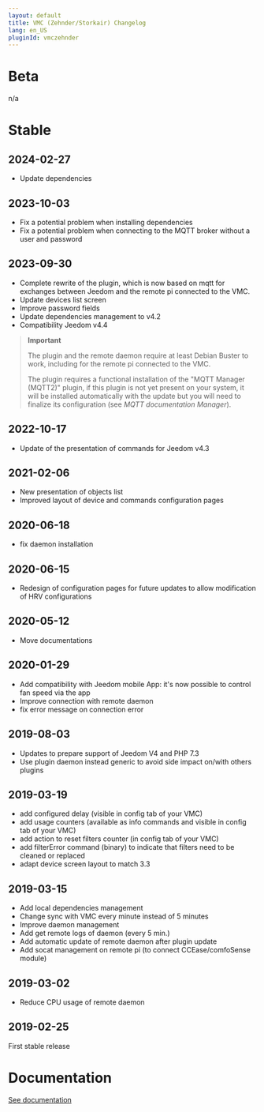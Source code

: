```yaml
---
layout: default
title: VMC (Zehnder/Storkair) Changelog
lang: en_US
pluginId: vmczehnder
---
```


# Beta

n/a

# Stable

## 2024-02-27

- Update dependencies

## 2023-10-03

- Fix a potential problem when installing dependencies
- Fix a potential problem when connecting to the MQTT broker without a user and password

## 2023-09-30

- Complete rewrite of the plugin, which is now based on mqtt for exchanges between Jeedom and the remote pi connected to the VMC.
- Update devices list screen
- Improve password fields
- Update dependencies management to v4.2
- Compatibility Jeedom v4.4

> **Important**
>
> The plugin and the remote daemon require at least Debian Buster to work, including for the remote pi connected to the VMC.
>
> The plugin requires a functional installation of the "MQTT Manager (MQTT2)" plugin, if this plugin is not yet present on your system, it will be installed automatically with the update but you will need to finalize its configuration (see *MQTT documentation Manager*).

## 2022-10-17

- Update of the presentation of commands for Jeedom v4.3

## 2021-02-06

- New presentation of objects list
- Improved layout of device and commands configuration pages

## 2020-06-18

- fix daemon installation

## 2020-06-15

- Redesign of configuration pages for future updates to allow modification of HRV configurations

## 2020-05-12

- Move documentations

## 2020-01-29

- Add compatibility with Jeedom mobile App: it's now possible to control fan speed via the app
- Improve connection with remote daemon
- fix error message on connection error

## 2019-08-03

- Updates to prepare support of Jeedom V4 and PHP 7.3
- Use plugin daemon instead generic to avoid side impact on/with others plugins

## 2019-03-19

- add configured delay (visible in config tab of your VMC)
- add usage counters (available as info commands and visible in config tab of your VMC)
- add action to reset filters counter (in config tab of your VMC)
- add filterError command (binary) to indicate that filters need to be cleaned or replaced
- adapt device screen layout to match 3.3

## 2019-03-15

- Add local dependencies management
- Change sync with VMC every minute instead of 5 minutes
- Improve daemon management
- Add get remote logs of daemon (every 5 min.)
- Add automatic update of remote daemon after plugin update
- Add socat management on remote pi (to connect CCEase/comfoSense module)

## 2019-03-02

- Reduce CPU usage of remote daemon

## 2019-02-25

First stable release

# Documentation

[See documentation]({{site.baseurl}}/{{page.pluginId}})
